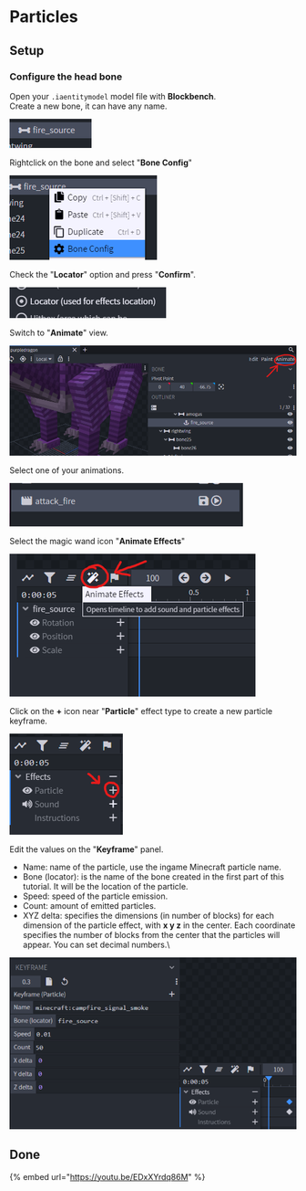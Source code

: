 # Particles

## Setup

### Configure the head bone

Open your `.iaentitymodel` model file with **Blockbench**.\
Create a new bone, it can have any name.

![](<../../../../.gitbook/assets/image (78).png>)

Rightclick on the bone and select "**Bone Config**"

![](<../../../../.gitbook/assets/image (68).png>)

Check the "**Locator**" option and press "**Confirm**".

![](<../../../../.gitbook/assets/image (67) (1).png>)

Switch to "**Animate**" view.

![](<../../../../.gitbook/assets/image (85).png>)

Select one of your animations.

![](<../../../../.gitbook/assets/image (92).png>)

Select the magic wand icon "**Animate Effects**"

![](<../../../../.gitbook/assets/image (44) (1).png>)

Click on the **+** icon near "**Particle**" effect type to create a new particle keyframe.

![](<../../../../.gitbook/assets/image (64).png>)

Edit the values on the "**Keyframe**" panel.

* Name: name of the particle, use the ingame Minecraft particle name.
* Bone (locator): is the name of the bone created in the first part of this tutorial. It will be the location of the particle.
* Speed: speed of the particle emission.
* Count: amount of emitted particles.
* XYZ delta: specifies the dimensions (in number of blocks) for each dimension of the particle effect, with **x y z** in the center. Each coordinate specifies the number of blocks from the center that the particles will appear. You can set decimal numbers.\


![](<../../../../.gitbook/assets/image (69).png>)

## Done

{% embed url="https://youtu.be/EDxXYrdq86M" %}
